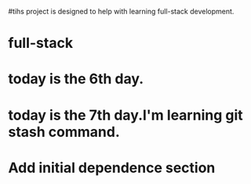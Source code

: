 #tihs project is designed to help with learning full-stack development.
# full-stack
# today is the 6th day.
# today is the 7th day.I'm learning git stash command. 
# Add initial dependence section

